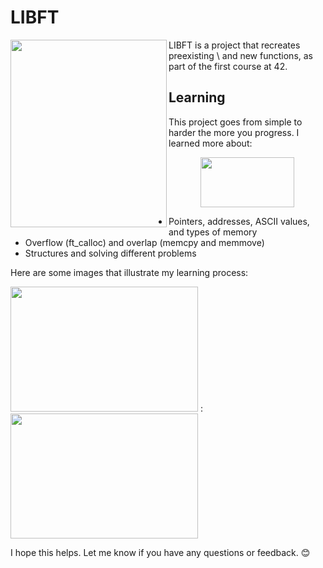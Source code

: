 # LIBFT
<div>
  <img align="left" src="https://github.com/WebXoX/LIBFT/assets/97600250/ac7bc15a-e834-4b2b-aebc-d3622b44a3c1" style="float:left; width:250px; height:300px">LIBFT is a project that recreates preexisting \
  and new functions, as part of the first course at 42.
</div>

## Learning

This project goes from simple to harder the more you progress. I learned more about:
<div align="center">
  <img src="https://github.com/WebXoX/LIBFT/assets/97600250/4f41b5bf-e686-4860-9ff1-b7ef15796bc6" style="width:150px; height:80px" >
</div>

- Pointers, addresses, ASCII values, and types of memory
- Overflow (ft_calloc) and overlap (memcpy and memmove)
- Structures and solving different problems

Here are some images that illustrate my learning process:

  
<img src="https://github.com/WebXoX/LIBFT/assets/97600250/d5604605-1d60-478f-b6d2-e75ba32aaacc" style="width:300px; height:200px; " >
:  
<img  src="https://github.com/WebXoX/LIBFT/assets/97600250/ee51d8c7-221f-47b7-bacb-e027fd3557ac" style="width:300px; height:200px" >


I hope this helps. Let me know if you have any questions or feedback. 😊
